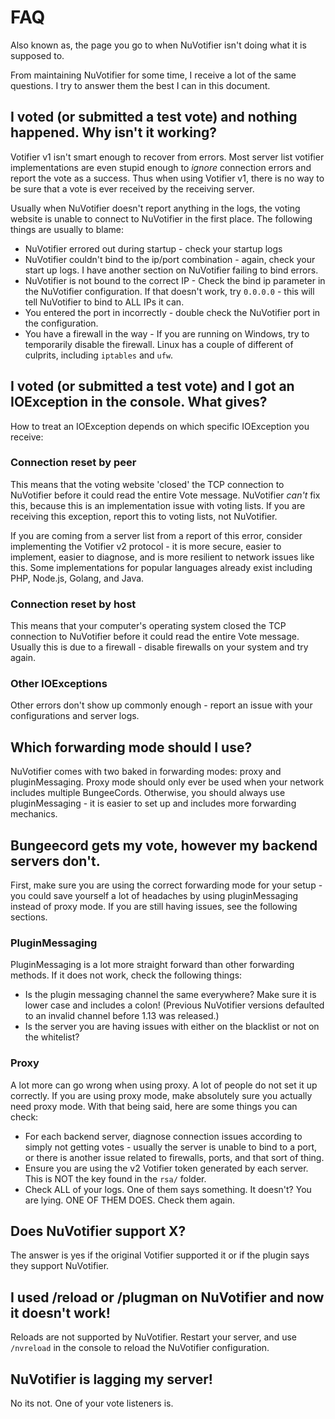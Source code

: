 # FAQ

Also known as, the page you go to when NuVotifier isn't doing what it is supposed to.

From maintaining NuVotifier for some time, I receive a lot of the same
questions. I try to answer them the best I can in this document.

## I voted (or submitted a test vote) and nothing happened. Why isn't it working?

Votifier v1 isn't smart enough to recover from errors. Most server list votifier
implementations are even stupid enough to _ignore_ connection errors and report
the vote as a success. Thus when using Votifier v1, there is no way to be sure
that a vote is ever received by the receiving server.

Usually when NuVotifier doesn't report anything in the logs, the voting website
is unable to connect to NuVotifier in the first place. The following things are
usually to blame:

+ NuVotifier errored out during startup - check your startup logs
+ NuVotifier couldn't bind to the ip/port combination - again, check your start
  up logs. I have another section on NuVotifier failing to bind errors.
+ NuVotifier is not bound to the correct IP - Check the bind ip parameter in the
  NuVotifier configuration. If that doesn't work, try `0.0.0.0` - this will tell
  NuVotifier to bind to ALL IPs it can.
+ You entered the port in incorrectly - double check the NuVotifier port in the
  configuration.
+ You have a firewall in the way - If you are running on Windows, try to
  temporarily disable the firewall. Linux has a couple of different of culprits,
  including `iptables` and `ufw`.

## I voted (or submitted a test vote) and I got an IOException in the console. What gives?

How to treat an IOException depends on which specific IOException you receive:

### Connection reset by peer

This means that the voting website 'closed' the TCP connection to NuVotifier
before it could read the entire Vote message. NuVotifier _can't_ fix this,
because this is an implementation issue with voting lists. If you are receiving
this exception, report this to voting lists, not NuVotifier. 

If you are coming from a server list from a report of this error, consider
implementing the Votifier v2 protocol - it is more secure, easier to implement,
easier to diagnose, and is more resilient to network issues like this. Some
implementations for popular languages already exist including PHP, Node.js,
Golang, and Java.

### Connection reset by host

This means that your computer's operating system closed the TCP connection to
NuVotifier before it could read the entire Vote message. Usually this is due to
a firewall - disable firewalls on your system and try again.

### Other IOExceptions

Other errors don't show up commonly enough - report an issue with your
configurations and server logs.

## Which forwarding mode should I use?

NuVotifier comes with two baked in forwarding modes: proxy and pluginMessaging.
Proxy mode should only ever be used when your network includes multiple
BungeeCords. Otherwise, you should always use pluginMessaging - it is easier to
set up and includes more forwarding mechanics.

## Bungeecord gets my vote, however my backend servers don't.

First, make sure you are using the correct forwarding mode for your setup - you
could save yourself a lot of headaches by using pluginMessaging instead of proxy
mode. If you are still having issues, see the following sections.

### PluginMessaging

PluginMessaging is a lot more straight forward than other forwarding methods. If
it does not work, check the following things:

+ Is the plugin messaging channel the same everywhere? Make sure it is lower
  case and includes a colon! (Previous NuVotifier versions defaulted to an
  invalid channel before 1.13 was released.)
+ Is the server you are having issues with either on the blacklist or not on the
  whitelist?

### Proxy

A lot more can go wrong when using proxy. A lot of people do not set it up
correctly. If you are using proxy mode, make absolutely sure you actually need
proxy mode. With that being said, here are some things you can check:

+ For each backend server, diagnose connection issues according to simply not
  getting votes - usually the server is unable to bind to a port, or there is
  another issue related to firewalls, ports, and that sort of thing.
+ Ensure you are using the v2 Votifier token generated by each server. This is
  NOT the key found in the `rsa/` folder.
+ Check ALL of your logs. One of them says something. It doesn't? You are lying.
  ONE OF THEM DOES. Check them again.

## Does NuVotifier support X?

The answer is yes if the original Votifier supported it or if the plugin says
they support NuVotifier.

## I used /reload or /plugman on NuVotifier and now it doesn't work!

Reloads are not supported by NuVotifier. Restart your server, and use
`/nvreload` in the console to reload the NuVotifier configuration. 

## NuVotifier is lagging my server!

No its not. One of your vote listeners is.
